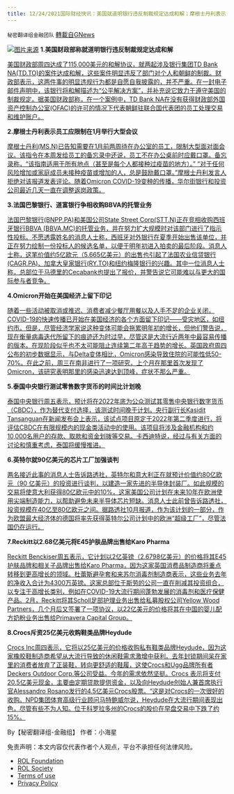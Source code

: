 ```yaml
---
title: 12/24/2021国际财经快讯：美国就道明银行违反制裁规定达成和解；摩根士丹利表示员工应限制在1月举行大型会议
---
```

`秘密翻译组金融团队` [轉載自GNews](https://gnews.org/zh-hans/1787474/)

![](https://assets.gnews.org/wp-content/uploads/2021/12/图片1-124.png)[图片来源](https://www.reuters.com/)
**1.美国财政部称就道明银行违反制裁规定达成和解**

[美国财政部周四达成了115,000美元的和解协议，就两起涉及银行集团TD Bank NA(TD.TO)的案件达成和解，这些案件明显违反了部门对个人和朝鲜的制裁。财政部表示，这两件事的明显违规行为都是自愿自我披露的，并不严重。在一封电子邮件声明中，该银行将和解描述为“公平解决方案”，并补充说它致力于遵守美国的制裁规定。据美国财政部称，在一个案例中，TD Bank NA在没有获得财政部外国资产控制办公室(OFAC)的许可的情况下代表朝鲜驻联合国代表团的员工处理交易和维护账户。](https://www.reuters.com/business/finance/us-treasury-dept-says-settlement-reached-over-td-banks-sanctions-violations-2021-12-23/)

**2.摩根士丹利表示员工应限制在1月举行大型会议**

[摩根士丹利(MS.N)已告知需要在1月前两周待在办公室的员工，限制大型面对面会议。该指令在本周发给员工的备忘录中还说，员工不在办公桌前时应戴口罩。备忘录称，“该指南适用于所有地点（甚至是每个人都接种过疫苗的地方）。” “对于任何风险增加或家庭成员未接种疫苗或增加的人，总是鼓励戴口罩。”摩根士丹利发言人拒绝对该报道发表评论。随着Omicron COVID-19变种的传播，华尔街银行和投资公司最近几天一直在调整返岗政策。](https://www.reuters.com/markets/funds/morgan-stanley-says-staff-should-limit-large-meetings-january-report-2021-12-23/)

**3.法国巴黎银行、道富银行争相收购BBVA的托管业务**

[法国巴黎银行(BNPP.PA)和美国公司State Street Corp(STT.N)正在竞相收购西班牙银行BBVA (BBVA.MC)的托管业务，并在努力扩大规模时对该部门进行了指示性投标。不愿透露姓名的消息人士称，西班牙对外银行在夏季开始出售该单位，并正在努力绘制一份投标人的候选名单，以便于明年初进入拍卖的最后阶段。消息人士称，这笔价值约5亿欧元（5.665亿美元）的出售也引起了法国农业信贷银行(CAGR.PA)、加拿大皇家银行(RY.TO)和纽约梅隆银行的兴趣。其中一位消息人士称，总部位于马德里的Cecabank也提出了报价，并警告说它可能难以与更大的国际参与者竞争。](https://www.reuters.com/markets/europe/bnp-state-street-vying-snap-up-bbvas-custody-business-sources-2021-12-23/)

**4.Omicron开始在美国经济上留下印记**

[随着一些活动被取消或推迟、消费者减少餐厅用餐以及人手不足的企业关闭，COVID-19的快速传播已开始在美国经济的各个方面留下印记——受灾地区，如纽约市。但是，尽管经济学家说这种变体可能会拖累明年初的增长，但他们警告说，现在衡量病毒迭代所留下的痕迹还为时过早，尽管这是大流行近两年中最容易传播的版本。在现阶段似乎也不太可能阻止连续第二年高于趋势的增长。英国政府周四公布的初步数据显示，与Delta变体相比，Omicron感染导致住院的可能性低50-70%。在此之前，周三在南非进行了一项研究，上个月在那里首次发现了Omicron，该研究表明那里的感染迅速达到顶峰，症状不那么严重。](https://www.oann.com/analysis-omicron-begins-to-leave-mark-on-u-s-economy-but-unlikely-to-derail-it/)

**5.泰国中央银行测试零售数字货币的时间比计划晚**

[泰国中央银行周五表示，预计将在2022年底为公众测试其零售中央银行数字货币（CBDC），作为替代支付选择，该测试时间晚于计划。央行副行长Kasidit Tansanguan在新闻发布会上表示，该试点项目原定于2022年第二季度进行，将评估CBDC在有限规模内的现金类活动中的使用。该项目将涉及金融机构和约10,000名用户的存款、取款和资金划拨等交易。卡西迪特说，经过与有关方面的讨论和慎重考虑，泰国将缓慢推进。](https://www.oann.com/thai-central-bank-to-test-retail-digital-currency-later-than-planned/)

**6.英特尔就90亿美元的芯片工厂加强谈判**

[两名接近此事的消息人士告诉路透社，英特尔和意大利正在就预计价值约80亿欧元（90 亿美元）的投资进行谈判，以建造一家先进的半导体封装厂。如此规模的交易将使意大利获得80亿欧元中的10%，这家美国公司计划在未来10年在欧洲使用尖端制造能力，以帮助避免未来半导体芯片短缺。消息人士此前曾告诉路透社，投资规模在40亿至80亿欧元之间。据路透社10月报道，作为该计划的一部分，作为欧盟最大经济体的德国将率先获得英特尔公司计划中的欧洲“超级工厂”，尽管法国仍在运行。](https://www.oann.com/exclusive-italy-and-intel-intensify-talks-over-9-billion-chip-factory-sources-say/)

**7.Reckitt以2.68亿美元将E45护肤品牌出售给Karo Pharma**

[Reckitt Benckiser周五表示，它计划以2亿英镑（2.6798亿美元）的价格将其E45护肤品牌和相关子品牌出售给Karo Pharma，因为这家英国消费品制造商将重点转移到更高增长的领域。杜蕾斯避孕套和来苏尔消毒剂制造商表示，这些业务去年的净收入合计为4300万英镑。这家总部位于斯劳的公司一直在削减其投资组合，以专注于高增长类别，例如在COVID-19大流行期间蓬勃发展的消毒剂和医疗保健产品。2月，Reckitt将其Scholl足部护理业务出售给私募股权公司Yellow Wood Partners，几个月后又签署了一项协议，以22亿美元的价格将其在中国的婴儿配方奶粉业务出售给Primavera Capital Group。](https://www.oann.com/reckitt-to-sell-e45-skincare-brand-to-karo-pharma-for-268-million/)

**8.Crocs斥资25亿美元收购鞋类品牌Heydude**

[Crocs Inc周四表示，它将以25亿美元的价格收购私有鞋类品牌Heydude，因为这家橡胶鞋制造商希望从大流行导致的休闲鞋需求激增中获利。去年封锁期间呆在家里的消费者放弃了正装鞋，转向更舒适的鞋履，这使Crocs和Ugg品牌所有者Deckers Outdoor Corp.等公司受益。今年的需求依然坚挺。Crocs 表示将支付20.5亿美元现金，主要由定期贷款提供资金，以及向Heydude创始人兼首席执行官Alessandro Rosano发行的4.5亿美元Crocs股票。“这是对Crocs的一次很好的收购。NPD集团体育高级行业顾问马特鲍威尔说，Heydude在大流行期间表现出色，尽管有些不为人知。位于科罗拉多州的Crocs的股价在早盘交易中下跌了约15%。](https://www.oann.com/crocs-to-buy-footwear-brand-heydude-for-2-5-billion/)

By【秘密翻译组-金融组】
作者：小海星

 

免责声明：本文内容仅代表作者个人观点，平台不承担任何法律风险。

- [ROL Foundation](https://rolfoundation.org/)
- [ROL Society](https://rolsociety.org/)
- [Terms of use](https://gnews.org/terms-of-use-3/)
- [Privacy Policy](https://gnews.org/privacy-policy/)
